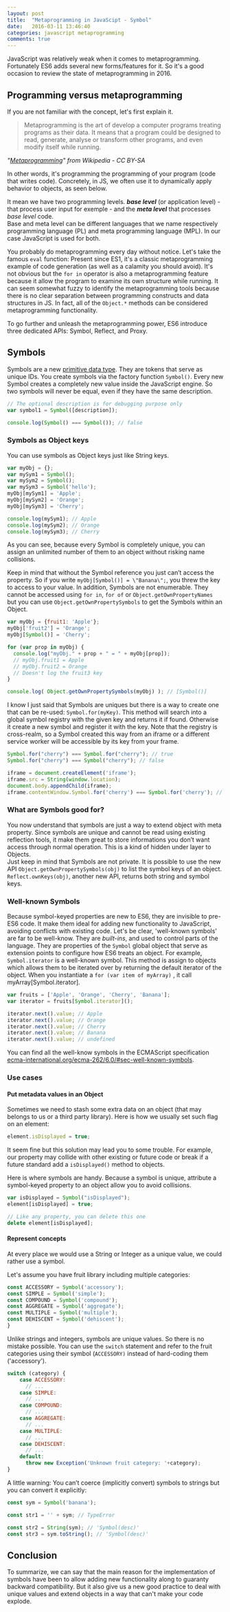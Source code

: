 ```yaml
---
layout: post
title:  "Metaprogramming in JavaScipt - Symbol"
date:   2016-03-11 13:46:40
categories: javascript metaprogramming
comments: true
---
```


JavaScript was relatively weak when it comes to metaprogramming. Fortunately ES6 adds several new forms/features for it. So it's a good occasion to review the state of metaprogramming in 2016.

## Programming versus metaprogramming  
If you are not familiar with the concept, let's first explain it.

> Metaprogramming is the art of develop a computer programs treating programs as their data. It means that a program could be designed to read, generate, analyse or transform other programs, and even modify itself while running.  

_"[Metaprogramming](https://en.wikipedia.org/wiki/Metaprogramming)" from Wikipedia - CC BY-SA_

In other words, it's programming the programming of your program (code that writes code). Concretely, in JS, we often use it to dynamically apply behavior to objects, as seen below.

It mean we have two programming levels. _**base level**_ (or application level) - that process user input for exemple - and the _**meta level**_ that processes _base level_ code.  
Base and meta level can be different languages that we name respectively programming language (PL) and meta programming language (MPL). In our case JavaScript is used for both.

You probably do metaprogramming every day without notice. Let's take the famous `eval` function: Present since ES1, it's a classic metaprogramming example of code generation (as well as a calamity you should avoid).
It's not obvious but the `for in` operator is also a metaprogramming feature because it allow the program to examine its own structure while running.
It can seem somewhat fuzzy to identify the metaprogramming tools because there is no clear separation between programming constructs and data structures in JS. In fact, all of the `Object.*` methods can be considered metaprogramming functionality.

To go further and unleash the metaprogramming power, ES6 introduce three dedicated APIs: Symbol, Reflect, and Proxy.  

## Symbols  
Symbols are a new [primitive data type](https://en.wikipedia.org/wiki/Primitive_data_type). They are tokens that serve as unique IDs. You create symbols via the factory function `Symbol()`.
Every new Symbol creates a completely new value inside the JavaScript engine. So two symbols will never be equal, even if they have the same description.

```javascript
// The optional description is for debugging purpose only
var symbol1 = Symbol([description]);

console.log(Symbol() === Symbol()); // false
```

### Symbols as Object keys  
You can use symbols as Object keys just like String keys.

```javascript
var myObj = {};
var mySym1 = Symbol();
var mySym2 = Symbol();
var mySym3 = Symbol('hello');
myObj[mySym1] = 'Apple';
myObj[mySym2] = 'Orange';
myObj[mySym3] = 'Cherry';

console.log(mySym1); // Apple
console.log(mySym2); // Orange
console.log(mySym3); // Cherry
```

As you can see, because every Symbol is completely unique, you can assign an unlimited number of them to an object without risking name collisions.

Keep in mind that without the Symbol reference you just can’t access the property. So if you write `myObj[Symbol()] = \"Banana\";`, you threw the key to access to your value.
In addition, Symbols are not enumerable. They cannot be accessed using `for in`, `for of` or `Object.getOwnPropertyNames` but you can use `Object.getOwnPropertySymbols` to get the Symbols within an Object.

```javascript
var myObj = {fruit1: 'Apple'};
myObj['fruit2'] = 'Orange';
myObj[Symbol()] = 'Cherry';

for (var prop in myObj) {
  console.log("myObj." + prop + " = " + myObj[prop]);
  // myObj.fruit1 = Apple
  // myObj.fruit2 = Orange
  // Doesn't log the fruit3 key
}

console.log( Object.getOwnPropertySymbols(myObj) ); // [Symbol()]
```

I know I just said that Symbols are uniques but there is a way to create one that can be re-used: `Symbol.for(myKey)`. This method will search into a global symbol registry with the given key and returns it if found. Otherwise it create a new symbol and register it with the key.
Note that the registry is cross-realm, so a Symbol created this way from an iframe or a different service worker will be accessible by its key from your frame.

```javascript
Symbol.for("cherry") === Symbol.for("cherry"); // true
Symbol.for("cherry") === Symbol("cherry"); // false

iframe = document.createElement('iframe');
iframe.src = String(window.location);
document.body.appendChild(iframe);
iframe.contentWindow.Symbol.for('cherry') === Symbol.for('cherry'); // true
```

### What are Symbols good for?
You now understand that symbols are just a way to extend object with meta property. Since symbols are unique and cannot be read using existing reflection tools, it make them great to store informations you don’t want access through normal operation. This is a kind of hidden under layer to Objects.  
Just keep in mind that Symbols are not private. It is possible to use the new API `Object.getOwnPropertySymbols(obj)` to list the symbol keys of an object. `Reflect.ownKeys(obj)`, another new API, returns both string and symbol keys.

### Well-known Symbols
Because symbol-keyed properties are new to ES6, they are invisible to pre-ES6 code. It make them ideal for adding new functionality to JavaScript, avoiding conflicts with existing code.
Let's be clear, 'well-known symbols' are far to be well-know. They are _built-ins_, and used to control parts of the language. They are properties of the `Symbol` global object that serve as extension points to configure how ES6 treats an object.
For example, `Symbol.iterator` is a well-known symbol. This method is assign to objects which allows them to be iterated over by returning the default iterator of the object. When you instantiate a `for (var item of myArray)` , it call myArray[Symbol.iterator].

```javascript
var fruits = ['Apple', 'Orange', 'Cherry', 'Banana'];
var iterator = fruits[Symbol.iterator]();

iterator.next().value; // Apple
iterator.next().value; // Orange
iterator.next().value; // Cherry
iterator.next().value; // Banana
iterator.next().value; // undefined
```

You can find all the well-know symbols in the ECMAScript specification [ecma-international.org/ecma-262/6.0/#sec-well-known-symbols](http://www.ecma-international.org/ecma-262/6.0/#sec-well-known-symbols).

### Use cases
#### Put metadata values in an Object
Sometimes we need to stash some extra data on an object (that may belongs to us or a third party library).
Here is how we usually set such flag on an element:

```javascript
element.isDisplayed = true;
```
It seem fine but this solution may lead you to some trouble. For example, our property may collide with other existing or future code or break if a future standard add a `isDisplayed()` method to objects.

Here is where symbols are handy. Because a symbol is unique, attribute a symbol-keyed property to an object allow you to avoid collisions.

```javascript
var isDisplayed = Symbol("isDisplayed");
element[isDisplayed] = true;

// Like any property, you can delete this one
delete element[isDisplayed];
```

#### Represent concepts
At every place we would use a String or Integer as a unique value, we could rather use a symbol.

Let's assume you have fruit library including multiple categories:

```javascript
const ACCESSORY = Symbol('accessory');
const SIMPLE = Symbol('simple');
const COMPOUND = Symbol('compound');
const AGGREGATE = Symbol('aggregate');
const MULTIPLE = Symbol('multiple');
const DEHISCENT = Symbol('dehiscent');
}
```

Unlike strings and integers, symbols are unique values. So there is no mistake possible.
You can use the `switch` statement and refer to the fruit categories using their symbol (`ACCESSORY)` instead of hard-coding them ('accessory').

```javascript
switch (category) {
    case ACCESSORY:
      // ...
    case SIMPLE:
      // ...
    case COMPOUND:
      // ...
    case AGGREGATE:
      // ...
    case MULTIPLE:
      // ...
    case DEHISCENT:
      // ...
    default:
      throw new Exception('Unknown fruit category: '+category);
}
```

A little warning: You can’t coerce (implicitly convert) symbols to strings but you can convert it  explicitly:

```javascript
const sym = Symbol('banana');

const str1 = '' + sym; // TypeError

const str2 = String(sym); // 'Symbol(desc)'
const str3 = sym.toString(); // 'Symbol(desc)'
```

## Conclusion
To summarize, we can say that the main reason for the implementation of symbols have been to allow adding new functionality along to guaranty backward compatibility. But it also give us a new good practice to deal with unique values and extend objects in a way that can't make your code explode.
